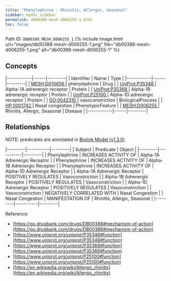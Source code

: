 ```yaml
---
title: "Phenylephrine - Rhinitis, Allergic, Seasonal"
sidebar: mydoc_sidebar
permalink: db00388-mesh-d006255-1.html
toc: false 
---
```



Path ID: `DB00388_MESH_D006255_1`
{% include image.html url="images/db00388-mesh-d006255-1.png" file="db00388-mesh-d006255-1.png" alt="db00388-mesh-d006255-1" %}

## Concepts

|------------|------|---------|
| Identifier | Name | Type    |
|------------|------|---------|
| <a href="https://identifiers.org/MESH:D010656">MESH:D010656 </a> | phenylephrine | Drug |
| <a href="https://identifiers.org/UniProt:P35348">UniProt:P35348 </a> | Alpha-1A adrenergic receptor | Protein |
| <a href="https://identifiers.org/UniProt:P35368">UniProt:P35368 </a> | Alpha-1B adrenergic receptor | Protein |
| <a href="https://identifiers.org/UniProt:P25100">UniProt:P25100 </a> | Alpha-1D adrenergic receptor | Protein |
| <a href="https://identifiers.org/GO:0042310">GO:0042310 </a> | vasoconstriction | BiologicalProcess |
| <a href="https://identifiers.org/HP:0001742">HP:0001742 </a> | Nasal congestion | PhenotypicFeature |
| <a href="https://identifiers.org/MESH:D006255">MESH:D006255 </a> | Rhinitis, Allergic, Seasonal | Disease |
|------------|------|---------|

## Relationships


NOTE: predicates are annotated in <a href="https://github.com/biolink/biolink-model/releases/tag/v1.3.0">Biolink Model (v1.3.0)</a>

|---------|-----------|---------|
| Subject | Predicate | Object  |
|---------|-----------|---------|
| Phenylephrine | INCREASES ACTIVITY OF | Alpha-1A Adrenergic Receptor |
| Phenylephrine | INCREASES ACTIVITY OF | Alpha-1B Adrenergic Receptor |
| Phenylephrine | INCREASES ACTIVITY OF | Alpha-1D Adrenergic Receptor |
| Alpha-1A Adrenergic Receptor | POSITIVELY REGULATES | Vasoconstriction |
| Alpha-1B Adrenergic Receptor | POSITIVELY REGULATES | Vasoconstriction |
| Alpha-1D Adrenergic Receptor | POSITIVELY REGULATES | Vasoconstriction |
| Vasoconstriction | NEGATIVELY CORRELATED WITH | Nasal Congestion |
| Nasal Congestion | MANIFESTATION OF | Rhinitis, Allergic, Seasonal |
|---------|-----------|---------|

Reference: 
  - [https://go.drugbank.com/drugs/DB00388#mechanism-of-action](https://go.drugbank.com/drugs/DB00388#mechanism-of-action)
  - [https://www.uniprot.org/uniprot/P35348#function](https://www.uniprot.org/uniprot/P35348#function)
  - [https://www.uniprot.org/uniprot/P35368#function](https://www.uniprot.org/uniprot/P35368#function)
  - [https://www.uniprot.org/uniprot/P25100#function](https://www.uniprot.org/uniprot/P25100#function)
  - [https://en.wikipedia.org/wiki/Allergic_rhinitis](https://en.wikipedia.org/wiki/Allergic_rhinitis)
